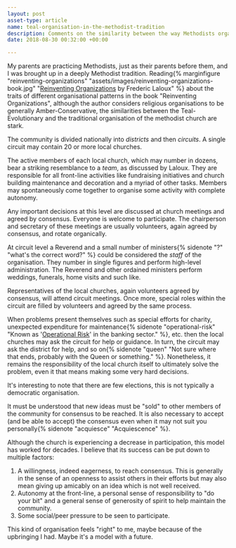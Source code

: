 ```yaml
---
layout: post
asset-type: article
name: teal-organisation-in-the-methodist-tradition
description: Comments on the similarity between the way Methodists organise themselves and so-called Teal-Organisations.
date: 2018-08-30 00:32:00 +00:00

---
```


My parents are practicing Methodists, just as their parents before them, and I was brought up in a deeply Methodist tradition. Reading{% marginfigure "reinventing-organizations" "assets/images/reinventing-organizations-book.jpg" "[Reinventing Organizations](https://www.goodreads.com/book/show/20787425-reinventing-organizations) by Frederic Laloux" %} about the traits of different organisational patterns in the book "Reinventing Organizations", although the author considers religious organisations to be generally Amber-Conservative, the similarities between the Teal-Evolutionary and the traditional organisation of the methodist church are stark.

The community is divided nationally into *districts* and then *circuits*. A single circuit may contain 20 or more local churches.

The active members of each local church, which may number in dozens, bear a striking resemblance to a *team*, as discussed by Laloux. They are responsible for all front-line activities like fundraising initiatives and church building maintenance and decoration and a myriad of other tasks. Members may spontaneously come together to organise some activity with complete autonomy.

Any important decisions at this level are discussed at church meetings and agreed by consensus. Everyone is welcome to participate. The chairperson and secretary of these meetings are usually volunteers, again agreed by consensus, and rotate organically.

At circuit level a Reverend and a small number of ministers{% sidenote "?" "what's the correct word?" %} could be considered the *staff* of the organisation. They number in single figures and perform high-level administration. The Reverend and other ordained ministers perform weddings, funerals, home visits and such like.

Representatives of the local churches, again volunteers agreed by consensus, will attend circuit meetings. Once more, special roles within the circuit are filled by volunteers and agreed by the same process.

When problems present themselves such as special efforts for charity, unexpected expenditure for maintenance{% sidenote "operational-risk" "Known as '[Operational Risk](https://en.wikipedia.org/wiki/Operational_risk)' in the banking sector." %}, etc. then the local churches may ask the circuit for help or guidance. In turn, the circuit may ask the district for help, and so on{% sidenote "queen" "Not sure where that ends, probably with the Queen or something." %}. Nonetheless, it remains the responsibility of the local church itself to ultimately solve the problem, even it that means making some very hard decisions.

It's interesting to note that there are few elections, this is not typically a democratic organisation.

It must be understood that new ideas must be "sold" to other members of the community for consensus to be reached. It is also necessary to accept (and be able to accept) the consensus even when it may not suit you personally{% sidenote "acquiesce" "Acquiescence" %}.

Although the church is experiencing a decrease in participation, this model has worked for decades. I believe that its success can be put down to multiple factors:

1. A willingness, indeed eagerness, to reach consensus. This is generally in the sense of an openness to assist others in their efforts but may also mean giving up amicably on an idea which is not well received.
2. Autonomy at the front-line, a personal sense of responsibility to "do your bit" and a general sense of generosity of spirit to help maintain the community.
3. Some social/peer pressure to be seen to participate.

This kind of organisation feels "right" to me, maybe because of the upbringing I had. Maybe it's a model with a future.



